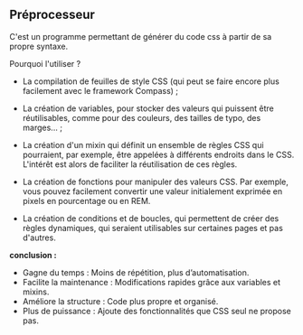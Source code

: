 ## Préprocesseur 

 C'est un programme permettant de générer du code css à partir de sa propre syntaxe.

Pourquoi l'utiliser ?

  - La compilation de feuilles de style CSS (qui peut se faire encore plus facilement avec le framework Compass) ;

  - La création de variables, pour stocker des valeurs qui puissent être réutilisables, comme pour des couleurs, des tailles de typo, des marges... ;

  - La création d'un mixin qui définit un ensemble de règles CSS qui pourraient, par exemple, être appelées à différents endroits dans le CSS. L'intérêt est alors de faciliter la réutilisation de ces règles.

  - La création de fonctions pour manipuler des valeurs CSS. Par exemple, vous pouvez facilement convertir une valeur initialement exprimée en pixels en pourcentage ou en REM.

  - La création de conditions et de boucles, qui permettent de créer des règles dynamiques, qui seraient utilisables sur certaines pages et pas d'autres.

__conclusion :__

- Gagne du temps : Moins de répétition, plus d’automatisation.
-  Facilite la maintenance : Modifications rapides grâce aux variables et mixins.
- Améliore la structure : Code plus propre et organisé.
- Plus de puissance : Ajoute des fonctionnalités que CSS seul ne propose pas.
